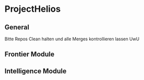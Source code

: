 # ProjectHelios
## General
Bitte Repos Clean halten und alle Merges kontrollieren lassen
UwU

## Frontier Module

## Intelligence Module

